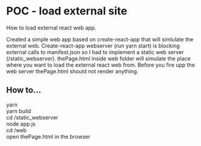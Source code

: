 # POC - load external site

How to load external react web app.

Created a simple web app based on create-react-app that will simlulate the external web. Create-react-app webserver (run yarn start) is blocking external calls to manifest.json so I had to implement a static web server (/static_webserver).
thePage.html inside web folder will simulate the place where you want to load the external react web from. Before you fire upp the web server thePage.html should not render anything.

## How to...

yarn  
yarn build  
cd /static_webserver  
node app.js  
cd /web  
open thePage.html in the browser  
